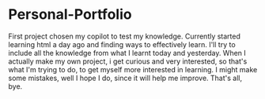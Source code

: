 # Personal-Portfolio
First project chosen my copilot to test my knowledge. Currently started learning html a day ago and finding ways to effectively learn. I'll try to include all the knowledge from what I learnt today and yesterday. When I actually make my own project, i get curious and very interested, so that's what I'm trying to do, to get myself more interested in learning. I might make some mistakes, well I hope I do, since it will help me improve. That's all, bye.
